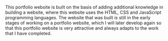 This portfolio website is built on the basis of adding additional knowledge in building a website, where this website uses the HTML, CSS and JavaScript programming languages.
The website that was built is still in the early stages of working on a portfolio website, which I will later develop again so that this portfolio website is very attractive and always adapts to the work that I have completed.
